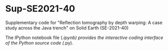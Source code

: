 # Sup-SE2021-40
Supplementary code for "Reflection tomography by depth warping: A case study across the Java trench" on Solid Earth (SE-2021-40)

The IPython notebook file (*.ipynb) provides the interactive coding interface of the Python source code (*.py).
